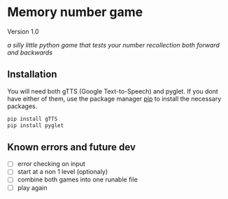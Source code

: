 
# Memory number game
Version 1.0


_a silly little python game that tests your number recollection both forward and backwards_


## Installation
You will need both gTTS (Google Text-to-Speech) and pyglet. If you dont have either of them, use the package manager [pip](https://pip.pypa.io/en/stable/) to install the necessary packages.

```bash
pip install gTTS
pip install pyglet
```

## Known errors and future dev
- [ ] error checking on input
- [ ] start at a non 1 level (optionaly)
- [ ] combine both games into one runable file
- [ ] play again
